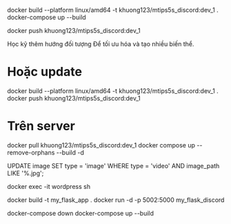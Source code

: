 docker build --platform linux/amd64 -t khuong123/mtips5s_discord:dev_1 .
docker-compose up --build
<!-- docker build -t khuong123/mtips5s_web:dev_1 . -->
docker push khuong123/mtips5s_discord:dev_1

Học kỹ thêm hướng đối tượng
Để tối ưu hóa và tạo nhiều biến thể.

# Hoặc update
docker build --platform linux/amd64 -t khuong123/mtips5s_discord:dev_1 .
docker push khuong123/mtips5s_discord:dev_1


# Trên server
docker pull khuong123/mtips5s_discord:dev_1
docker compose up --remove-orphans --build -d


UPDATE image SET type = 'image' WHERE type = 'video' AND image_path LIKE '%.jpg';


docker exec -it wordpress sh



docker build -t my_flask_app .
docker run -d -p 5002:5000 my_flask_discord


docker-compose down
docker-compose up --build

